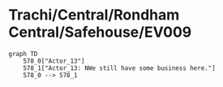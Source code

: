 # Trachi/Central/Rondham Central/Safehouse/EV009


```mermaid
graph TD
    578_0["Actor_13"]
    578_1["Actor_13: NWe still have some business here."]
    578_0 --> 578_1
```
